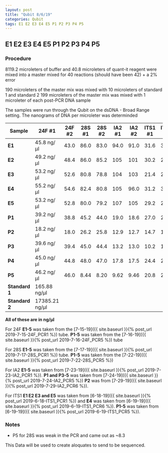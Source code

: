 ```yaml
---
layout: post
title: "Qubit 8/6/19"
categories: Qubit
tags: E1 E2 E3 E4 E5 P1 P2 P3 P4 P5 
---
```


## E1 E2 E3 E4 E5 P1 P2 P3 P4 P5

### Procedure

8119.2 microleters of buffer and 40.8 microleters of quant-it reagent were mixed into a master mixed
for 40 reactions (should have been 42) + a 2% error 

190 microleters of the master mix was mixed with 10 microleters of standard 1 and standard 2
199 microleters of the master mix was mixed with 1 microleter of each post-PCR DNA sample 

The samples were run through the Qubit on the dsDNA - Broad Range setting.
The nanograms of DNA per microleter was determinded 

|Sample|**24F** #1|**24F** #2|**28S** #1|**28S** #2|**IA2** #1|**IA2** #2|**ITS1** #1|**ITS1** #2| 
|---|-----|-----|-----|-----|-----|------|-----|-----|
|**E1**|45.8 ng/μl|43.0 |86.0 |83.0 |94.0 |91.0 |31.6 |31.0 |
|**E2**|49.2 ng/μl|48.4 |86.0 |85.2 |105 |101|30.2 |29.6 |
|**E3**|53.2 ng/μl|52.6 |80.8 |78.8 |104 |103 |21.4 |21.0 |
|**E4**|55.2 ng/μl|54.6 |82.4 |80.8 |105 |96.0 |31.2 |30.6 |
|**E5**|53.2 ng/μl|52.8 |80.0 |79.2 |107 |105 |29.2 |28.8 |
|**P1**|39.2 ng/μl|38.8 |45.2 |44.0 |19.0 |18.6 |27.0 |26.6 |
|**P2**|18.2 ng/μl|18.0 |26.2 |25.8 |12.9 |12.7 |14.7 |14.5 |
|**P3**|39.6 ng/μl|39.4 |45.0 |44.4 |13.2 |13.0 |10.2 |10.1 |
|**P4**|45.0 ng/μl|44.8 |48.0 |47.0 |17.8 |17.5 |24.4|24.0|
|**P5**|46.2 ng/μl|46.0 |8.44 |8.20 |9.62 |9.46 |20.8|20.4|
|**Standard 1**|165.88 ng/μl|
|**Standard 2**|17385.21 ng/μl|

**All of these are in ng/μl**

For 24F **E1-5** was taken from the [7-15-19]({{ site.baseurl }}{% post_url 2019-7-15-24F_PCR1 %}) tube. **P1-5** was taken from the [7-16-19]({{ site.baseurl }}{% post_url 2019-7-16-24F_PCR5 %}) tube

For 28S **E1-5** was taken from the [7-17-19]({{ site.baseurl }}{% post_url 2019-7-17-28S_PCR1 %}) tube. **P1-5** was taken from the [7-22-19]({{ site.baseurl }}{% post_url 2019-7-22-28S_PCR5 %})

For IA2 **E1-5** was taken from [7-23-19]({{ site.baseurl }}{% post_url 2019-7-23-IA2_PCR1 %}). 
**P1 and P3-5** was taken from [7-24-19]({{ site.baseurl }}{% post_url 2019-7-24-IA2_PCR5 %}) **P2** was from [7-29-19]({{ site.baseurl }}{% post_url 2019-7-29-IA2_PCR6 %}).

For ITS1 **E1 E2 E3 and E5** was taken from [6-18-19]({{ site.baseurl }}{% post_url 2019-6-18-ITS1_PCR1 %}) and **E4** was taken from [6-19-19]({{ site.baseurl }}{% post_url 2019-6-19-ITS1_PCR6 %}). 
**P1-5** was taken from [6-19-19]({{ site.baseurl }}{% post_url 2019-6-19-ITS1_PCR5 %}).

### Notes

* P5 for 28S was weak in the PCR and came out as ~8.3  

This Data will be used to create aloquates to send to be sequenced.